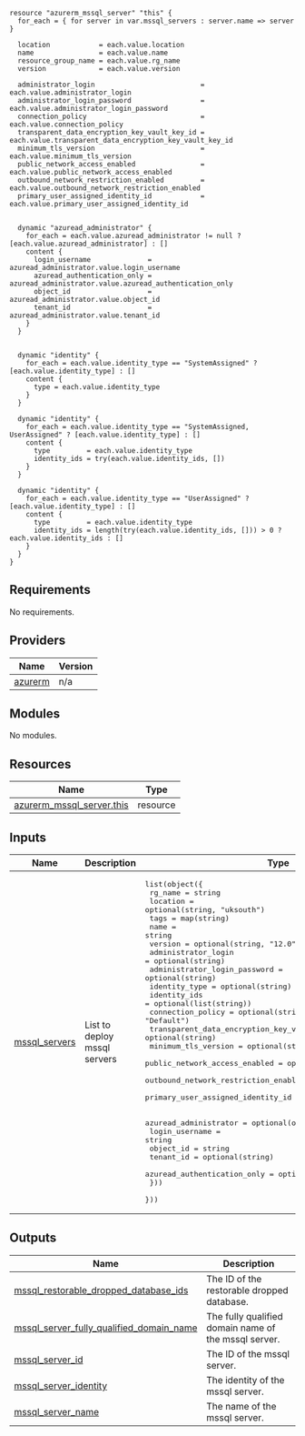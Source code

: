```hcl
resource "azurerm_mssql_server" "this" {
  for_each = { for server in var.mssql_servers : server.name => server }

  location            = each.value.location
  name                = each.value.name
  resource_group_name = each.value.rg_name
  version             = each.value.version

  administrator_login                          = each.value.administrator_login
  administrator_login_password                 = each.value.administrator_login_password
  connection_policy                            = each.value.connection_policy
  transparent_data_encryption_key_vault_key_id = each.value.transparent_data_encryption_key_vault_key_id
  minimum_tls_version                          = each.value.minimum_tls_version
  public_network_access_enabled                = each.value.public_network_access_enabled
  outbound_network_restriction_enabled         = each.value.outbound_network_restriction_enabled
  primary_user_assigned_identity_id            = each.value.primary_user_assigned_identity_id


  dynamic "azuread_administrator" {
    for_each = each.value.azuread_administrator != null ? [each.value.azuread_administrator] : []
    content {
      login_username              = azuread_administrator.value.login_username
      azuread_authentication_only = azuread_administrator.value.azuread_authentication_only
      object_id                   = azuread_administrator.value.object_id
      tenant_id                   = azuread_administrator.value.tenant_id
    }
  }


  dynamic "identity" {
    for_each = each.value.identity_type == "SystemAssigned" ? [each.value.identity_type] : []
    content {
      type = each.value.identity_type
    }
  }

  dynamic "identity" {
    for_each = each.value.identity_type == "SystemAssigned, UserAssigned" ? [each.value.identity_type] : []
    content {
      type         = each.value.identity_type
      identity_ids = try(each.value.identity_ids, [])
    }
  }

  dynamic "identity" {
    for_each = each.value.identity_type == "UserAssigned" ? [each.value.identity_type] : []
    content {
      type         = each.value.identity_type
      identity_ids = length(try(each.value.identity_ids, [])) > 0 ? each.value.identity_ids : []
    }
  }
}
```
## Requirements

No requirements.

## Providers

| Name | Version |
|------|---------|
| <a name="provider_azurerm"></a> [azurerm](#provider\_azurerm) | n/a |

## Modules

No modules.

## Resources

| Name | Type |
|------|------|
| [azurerm_mssql_server.this](https://registry.terraform.io/providers/hashicorp/azurerm/latest/docs/resources/mssql_server) | resource |

## Inputs

| Name | Description | Type | Default | Required |
|------|-------------|------|---------|:--------:|
| <a name="input_mssql_servers"></a> [mssql\_servers](#input\_mssql\_servers) | List to deploy mssql servers | <pre>list(object({<br/>    rg_name                                      = string<br/>    location                                     = optional(string, "uksouth")<br/>    tags                                         = map(string)<br/>    name                                         = string<br/>    version                                      = optional(string, "12.0")<br/>    administrator_login                          = optional(string)<br/>    administrator_login_password                 = optional(string)<br/>    identity_type                                = optional(string)<br/>    identity_ids                                 = optional(list(string))<br/>    connection_policy                            = optional(string, "Default")<br/>    transparent_data_encryption_key_vault_key_id = optional(string)<br/>    minimum_tls_version                          = optional(string, "1.2")<br/>    public_network_access_enabled                = optional(bool, false)<br/>    outbound_network_restriction_enabled         = optional(bool, false)<br/>    primary_user_assigned_identity_id            = optional(string)<br/><br/>    azuread_administrator = optional(object({<br/>      login_username              = string<br/>      object_id                   = string<br/>      tenant_id                   = optional(string)<br/>      azuread_authentication_only = optional(bool)<br/>    }))<br/>  }))</pre> | n/a | yes |

## Outputs

| Name | Description |
|------|-------------|
| <a name="output_mssql_restorable_dropped_database_ids"></a> [mssql\_restorable\_dropped\_database\_ids](#output\_mssql\_restorable\_dropped\_database\_ids) | The ID of the restorable dropped database. |
| <a name="output_mssql_server_fully_qualified_domain_name"></a> [mssql\_server\_fully\_qualified\_domain\_name](#output\_mssql\_server\_fully\_qualified\_domain\_name) | The fully qualified domain name of the mssql server. |
| <a name="output_mssql_server_id"></a> [mssql\_server\_id](#output\_mssql\_server\_id) | The ID of the mssql server. |
| <a name="output_mssql_server_identity"></a> [mssql\_server\_identity](#output\_mssql\_server\_identity) | The identity of the mssql server. |
| <a name="output_mssql_server_name"></a> [mssql\_server\_name](#output\_mssql\_server\_name) | The name of the mssql server. |
